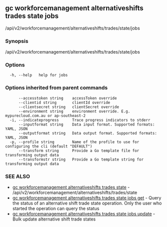 ## gc workforcemanagement alternativeshifts trades state jobs

/api/v2/workforcemanagement/alternativeshifts/trades/state/jobs

### Synopsis

/api/v2/workforcemanagement/alternativeshifts/trades/state/jobs

### Options

```
  -h, --help   help for jobs
```

### Options inherited from parent commands

```
      --accesstoken string    accessToken override
      --clientid string       clientId override
      --clientsecret string   clientSecret override
      --environment string    environment override. E.g. mypurecloud.com.au or ap-southeast-2
  -i, --indicateprogress      Trace progress indicators to stderr
      --inputformat string    Data input format. Supported formats: YAML, JSON
      --outputformat string   Data output format. Supported formats: YAML, JSON
  -p, --profile string        Name of the profile to use for configuring the cli (default "DEFAULT")
      --transform string      Provide a Go template file for transforming output data
      --transformstr string   Provide a Go template string for transforming output data
```

### SEE ALSO

* [gc workforcemanagement alternativeshifts trades state](gc_workforcemanagement_alternativeshifts_trades_state.html)	 - /api/v2/workforcemanagement/alternativeshifts/trades/state
* [gc workforcemanagement alternativeshifts trades state jobs get](gc_workforcemanagement_alternativeshifts_trades_state_jobs_get.html)	 - Query the status of an alternative shift trade state operation. Only the user who started the operation can query the status
* [gc workforcemanagement alternativeshifts trades state jobs update](gc_workforcemanagement_alternativeshifts_trades_state_jobs_update.html)	 - Bulk update alternative shift trade states


